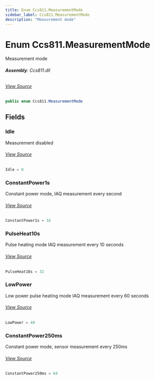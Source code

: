 ```yaml
---
title: Enum Ccs811.MeasurementMode
sidebar_label: Ccs811.MeasurementMode
description: "Measurement mode"
---
```

# Enum Ccs811.MeasurementMode
Measurement mode

###### **Assembly**: Ccs811.dll
###### [View Source](https://github.com/WildernessLabs/Meadow.Foundation.git/blob/develop/Source/Meadow.Foundation.Peripherals/Sensors.Atmospheric.Ccs811/Driver/Ccs811.Enums.cs#L53)
```csharp title="Declaration"
public enum Ccs811.MeasurementMode
```
## Fields
### Idle
Measurement disabled
###### [View Source](https://github.com/WildernessLabs/Meadow.Foundation.git/blob/develop/Source/Meadow.Foundation.Peripherals/Sensors.Atmospheric.Ccs811/Driver/Ccs811.Enums.cs#L58)
```csharp title="Declaration"
Idle = 0
```
### ConstantPower1s
Constant power mode, IAQ measurement every second
###### [View Source](https://github.com/WildernessLabs/Meadow.Foundation.git/blob/develop/Source/Meadow.Foundation.Peripherals/Sensors.Atmospheric.Ccs811/Driver/Ccs811.Enums.cs#L62)
```csharp title="Declaration"
ConstantPower1s = 16
```
### PulseHeat10s
Pulse heating mode IAQ measurement every 10 seconds
###### [View Source](https://github.com/WildernessLabs/Meadow.Foundation.git/blob/develop/Source/Meadow.Foundation.Peripherals/Sensors.Atmospheric.Ccs811/Driver/Ccs811.Enums.cs#L66)
```csharp title="Declaration"
PulseHeat10s = 32
```
### LowPower
Low power pulse heating mode IAQ measurement every 60 seconds
###### [View Source](https://github.com/WildernessLabs/Meadow.Foundation.git/blob/develop/Source/Meadow.Foundation.Peripherals/Sensors.Atmospheric.Ccs811/Driver/Ccs811.Enums.cs#L70)
```csharp title="Declaration"
LowPower = 48
```
### ConstantPower250ms
Constant power mode, sensor measurement every 250ms
###### [View Source](https://github.com/WildernessLabs/Meadow.Foundation.git/blob/develop/Source/Meadow.Foundation.Peripherals/Sensors.Atmospheric.Ccs811/Driver/Ccs811.Enums.cs#L74)
```csharp title="Declaration"
ConstantPower250ms = 64
```

